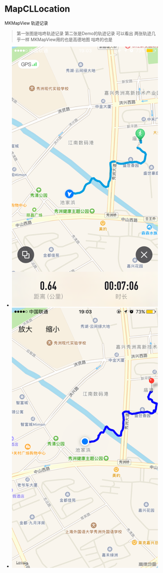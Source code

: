 # MapCLLocation
MKMapView 轨迹记录

> 第一张图是咕咚轨迹记录 第二张是Demo的轨迹记录 可以看出 两张轨迹几乎一样 MKMapView用的也是高德地图 咕咚的也是

- ![](https://github.com/RunerZhang/MapCLLocation/blob/master/%E5%92%95%E5%92%9A.PNG)
- ![](https://github.com/RunerZhang/MapCLLocation/blob/master/demo.PNG)
